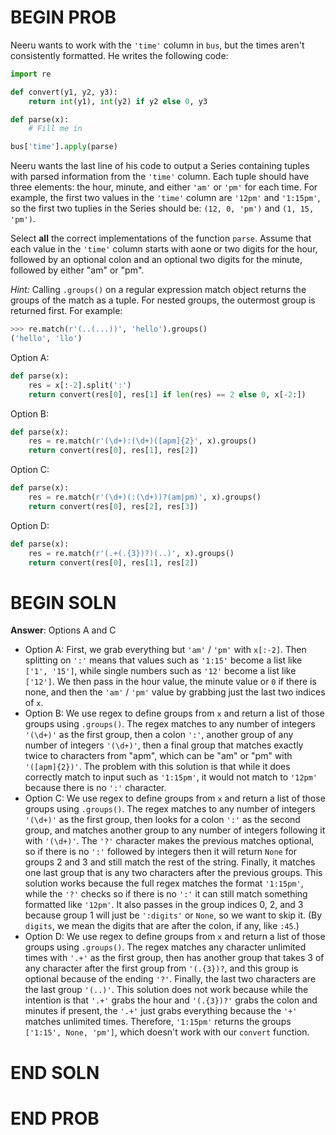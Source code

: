 # BEGIN PROB
Neeru wants to work with the `'time'` column in `bus`, but the times aren't consistently formatted. He writes the following code:
```py
import re

def convert(y1, y2, y3):
	return int(y1), int(y2) if y2 else 0, y3

def parse(x):
	# Fill me in

bus['time'].apply(parse)
```

Neeru wants the last line of his code to output a Series containing tuples with parsed information from the `'time'` column. Each tuple should have three elements: the hour, minute, and either `'am'` or `'pm'` for each time. For example, the first two values in the `'time'` column are `'12pm'` and `'1:15pm'`, so the first two tuplies in the Series should be: `(12, 0, 'pm')` and `(1, 15, 'pm')`.

Select **all** the correct implementations of the function `parse`. Assume that each value in the `'time'` column starts with aone or two digits for the hour, followed by an optional colon and an optional two digits for the minute, followed by either "am" or "pm".

*Hint:* Calling `.groups()` on a regular expression match object returns the groups of the match as a tuple. For nested groups, the outermost group is returned first. For example:
```py
>>> re.match(r'(..(...))', 'hello').groups()
('hello', 'llo')
```
Option A:
```py
def parse(x):
	res = x[:-2].split(':')
	return convert(res[0], res[1] if len(res) == 2 else 0, x[-2:])
```
Option B:
```py
def parse(x):
	res = re.match(r'(\d+):(\d+)([apm]{2}', x).groups()
	return convert(res[0], res[1], res[2])
```
Option C:
```py
def parse(x):
	res = re.match(r'(\d+)(:(\d+))?(am|pm)', x).groups()
	return convert(res[0], res[2], res[3])
```
Option D:
```py
def parse(x):
	res = re.match(r'(.+(.{3})?)(..)', x).groups()
	return convert(res[0], res[1], res[2])
```
# BEGIN SOLN
**Answer**: Options A and C

- Option A: First, we grab everything but `'am'` / `'pm'` with `x[:-2]`. Then splitting on `':'` means that values such as `'1:15'` become a list like `['1', '15']`, while single numbers such as `'12'` become a list like `['12']`. We then pass in the hour value, the minute value or `0` if there is none, and then the `'am'` / `'pm'` value by grabbing just the last two indices of `x`.
- Option B: We use regex to define groups from `x` and return a list of those groups using `.groups()`. The regex matches to any number of integers `'(\d+)'` as the first group, then a colon `':'`, another group of any number of integers `'(\d+)'`, then a final group that matches exactly twice to characters from "apm", which can be "am" or "pm" with `'([apm]{2})'`. The problem with this solution is that while it does correctly match to input such as `'1:15pm'`, it would not match to `'12pm'` because there is no `':'` character.
- Option C: We use regex to define groups from `x` and return a list of those groups using `.groups()`. The regex matches to any number of integers `'(\d+)'` as the first group, then looks for a colon `':'` as the second group, and matches another group to any number of integers following it with `'(\d+)'`. The `'?'` character makes the previous matches optional, so if there is no `':'` followed by integers then it will return `None` for groups 2 and 3 and still match the rest of the string. Finally, it matches one last group that is any two characters after the previous groups. This solution works because the full regex matches the format `'1:15pm'`, while the `'?'` checks so if there is no `':'` it can still match something formatted like `'12pm'`. It also passes in the group indices 0, 2, and 3 because group 1 will just be `':digits'` or `None`, so we want to skip it. (By `digits`, we mean the digits that are after the colon, if any, like `:45`.)
- Option D: We use regex to define groups from `x` and return a list of those groups using `.groups()`. The regex matches any character unlimited times with `'.+'` as the first group, then has another group that takes 3 of any character after the first group from `'(.{3})?`, and this group is optional because of the ending `'?'`. Finally, the last two characters are the last group `'(..)'`. This solution does not work because while the intention is that `'.+'` grabs the hour and `'(.{3})?'` grabs the colon and minutes if present, the `'.+'` just grabs everything because the `'+'` matches unlimited times. Therefore, `'1:15pm'` returns the groups `['1:15', None, 'pm']`, which doesn't work with our `convert` function.

# END SOLN
# END PROB